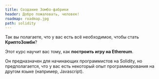 ```yaml
---
title: Создание Зомбо-фабрики
header: Добро пожаловать, человек!
roadmap: roadmap.jpg
path: solidity
---
```


Так вы полагаете, что у вас есть всё необходимое, чтобы стать **КриптоЗомби**?

Этот курс научит вас тому, как **построить игру на Ethereum**.

Он предназначен для начинающих программистов на Solidity, но предполагается, что у вас есть некоторый опыт программирования на другом языке (например, Javascript).